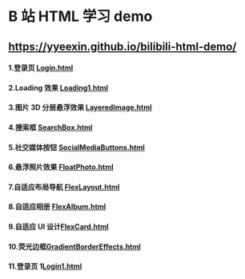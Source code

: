 # B 站 HTML 学习 demo

## https://yyeexin.github.io/bilibili-html-demo/

#### 1.登录页 [Login.html](https://yyeexin.github.io/bilibili-html-demo/src/Login.html)

#### 2.Loading 效果 [Loading1.html](https://yyeexin.github.io/bilibili-html-demo/src/Loading1.html)

#### 3.图片 3D 分层悬浮效果 [LayeredImage.html](https://yyeexin.github.io/bilibili-html-demo/src/LayeredImage.html)

#### 4.搜索框 [SearchBox.html](https://yyeexin.github.io/bilibili-html-demo/src/SearchBox.html)

#### 5.社交媒体按钮 [SocialMediaButtons.html](https://yyeexin.github.io/bilibili-html-demo/src/SocialMediaButtons.html)

#### 6.悬浮照片效果 [FloatPhoto.html](https://yyeexin.github.io/bilibili-html-demo/src/FloatPhoto.html)

#### 7.自适应布局导航 [FlexLayout.html](https://yyeexin.github.io/bilibili-html-demo/src/FlexLayout.html)

#### 8.自适应相册 [FlexAlbum.html](https://yyeexin.github.io/bilibili-html-demo/src/FlexAlbum.html)

#### 9.自适应 UI 设计[FlexCard.html](https://yyeexin.github.io/bilibili-html-demo/src/FlexCard.html)

#### 10.荧光边框[GradientBorderEffects.html](https://yyeexin.github.io/bilibili-html-demo/src/GradientBorderEffects.html)

#### 11.登录页 1[Login1.html](https://yyeexin.github.io/bilibili-html-demo/src/Login1.html)
